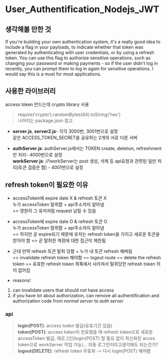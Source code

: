 ﻿# User_Authentification_Nodejs_JWT

## 생각해볼 만한 것
If you're building your own authentication system, it's a really good idea to include a flag in your payloads, to indicate whether that token was generated by authenticating with user credentials, or by using a refresh token. You can use this flag to authorize sensitive operations, such as changing your password or making payments - so if the user didn't log in recently, you can prompt them to log in again for sensitive operations. I would say this is a must for most applications.

## 사용한 라이브러리
access token 만드는데 crypto library 사용
> require('crypto').randomBytes(64).toString('hex')\
> 나머지는 package.json 참고

- **server**.**js**, **server2**.**js**- 각각 3000번, 3001번으로 설정 \
같은 ACCESS_TOKEN_SECRET을 공유하는 2개의 서로 다른 서버

- **authServer**.**js**: authServer.js에서는 TOKEN create, deletion, refreshment만 처리- 4000번으로 설정\
**workServer**.**js**: //!workServer는 post 생성, 삭제 등 api요청과 관련된 일만 처리(토큰 검증은 함) - 4001번으로 설정

## refresh token이 필요한 이유

- accessToken에 expire date X & refresh 토큰 X\
누가 accessToken 탈취함 + api주소까지 알아냄\
=> 영원히 그 유저처럼 request 날릴 수 있음

- accessToken에 expire date O & refresh 토큰 O\
누가 accessToken 탈취함 + api주소까지 알아냄\
=> 하지만 곧 expire되기 때문에 유저는 refresh token을 가지고 새로운 토큰을 받아야 함 => 곧 탈취한 계정에 대한 접근이 제한됨

- 근데 만약 refresh 토큰 탈취 당함 + 누가 내 토큰 refresh 해버림\
=> invalidate refresh token 해야함 == logout route == delete the refresh token == 유효한 refresh token 목록에서 사라져서 탈취당한 refresh token 의미 없어짐

- reasons!
1. can invalidate users that should not have access
2. if you have lot about authorization, can remove all authentification and authorization code from *normal server* to *auth server*

### api
>**login(POST)**: access toekn 발급(유효기간 있음)\
**token(POST)**: access token이 만료됐을 때 refresh token으로 새로운 accessToken 발급, 재로그인(login(POST) 할 필요 없이 최신화된 acces token으로 workServer 작업 가능)... 자동 로그인이라고생각해도 되는건가?\
**logout(DELETE)**: refresh token 무효화 -> 다시 login(POST) 해야함
